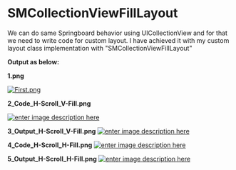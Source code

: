 # SMCollectionViewFillLayout
We can do same Springboard behavior using UICollectionView and for that we need to write code for custom layout.  I have achieved it with my custom layout class implementation with "SMCollectionViewFillLayout"

**Output as below:**

**1.png**

[![First.png][1]][1]

**2_Code_H-Scroll_V-Fill.png**

[![enter image description here][2]][2]

**3_Output_H-Scroll_V-Fill.png**
[![enter image description here][3]][3]

**4_Code_H-Scroll_H-Fill.png**
[![enter image description here][4]][4]

**5_Output_H-Scroll_H-Fill.png**
[![enter image description here][5]][5]


  [1]: https://i.stack.imgur.com/Pzb5E.png
  [2]: https://i.stack.imgur.com/WdBZn.png
  [3]: https://i.stack.imgur.com/bfind.png
  [4]: https://i.stack.imgur.com/mxwSH.png
  [5]: https://i.stack.imgur.com/cwWqq.png
